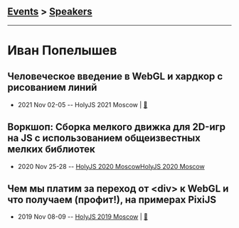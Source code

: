 ## [Events](../README.md) > [Speakers](../speakers.md)
---

# Иван Попелышев

## Человеческое введение в WebGL и хардкор с рисованием линий
- 2021 Nov 02-05 -- HolyJS 2021 Moscow  | [:notebook:](https://assets.ctfassets.net/nn534z2fqr9f/6LM5n7g9ThY9VpRpq67AnT/ab6a8b31794bd59f9d8840e0f15d854d/______-________________-______-______________-__________.pdf)  
## Воркшоп: Сборка мелкого движка для 2D-игр на JS с использованием общеизвестных мелких библиотек
- 2020 Nov 25-28 -- [HolyJS 2020 Moscow](https://youtu.be/cfi9l9t240Y,https://youtu.be/FtKcYkBUM0Q)[HolyJS 2020 Moscow](https://youtu.be/cfi9l9t240Y,https://youtu.be/FtKcYkBUM0Q)    
## Чем мы платим за переход от &lt;div&gt; к WebGL и что получаем (профит!), на примерах PixiJS
- 2019 Nov 08-09 -- [HolyJS 2019 Moscow](https://www.youtube.com/watch?v=yibGMQ7GGVo)  | [:notebook:](https://assets.ctfassets.net/nn534z2fqr9f/51hxZooo6cQ4ChZzPKo3bW/7c8dc89e521718252a1de1ad4ab7998f/HolyJS_WebGL-PixiJS.pdf)  

